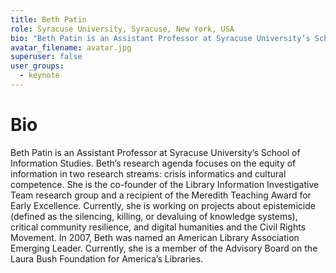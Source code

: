 ```yaml
---
title: Beth Patin
role: Syracuse University, Syracuse, New York, USA
bio: "Beth Patin is an Assistant Professor at Syracuse University’s School of Information Studies. Beth’s research agenda focuses on the equity of information in two research streams: crisis informatics and cultural competence. She is the co-founder of the Library Information Investigative Team research group and a recipient of the Meredith Teaching Award for Early Excellence. Currently, she is working on projects about epistemicide (defined as the silencing, killing, or devaluing of knowledge systems), critical community resilience, and digital humanities and the Civil Rights Movement. In 2007, Beth was named an American Library Association Emerging Leader. Currently, she is a member of the Advisory Board on the Laura Bush Foundation for America’s Libraries."
avatar_filename: avatar.jpg
superuser: false
user_groups:
  - keynote
---
```

# Bio
Beth Patin is an Assistant Professor at Syracuse University’s School of Information Studies. Beth’s research agenda focuses on the equity of information in two research streams: crisis informatics and cultural competence. She is the co-founder of the Library Information Investigative Team research group and a recipient of the Meredith Teaching Award for Early Excellence. Currently, she is working on projects about epistemicide (defined as the silencing, killing, or devaluing of knowledge systems), critical community resilience, and digital humanities and the Civil Rights Movement. In 2007, Beth was named an American Library Association Emerging Leader. Currently, she is a member of the Advisory Board on the Laura Bush Foundation for America’s Libraries.